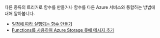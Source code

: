 다른 종류의 트리거로 함수를 만들거나 함수를 다른 Azure 서비스와 통합하는 방법에 대해 알아봅니다.

+ [일정에 따라 실행되는 함수 만들기](../articles/azure-functions/functions-create-scheduled-function.md) 
+ [Functions를 사용하여 Azure Storage 큐에 메시지 추가](../articles/azure-functions/functions-integrate-storage-queue-output-binding.md)
